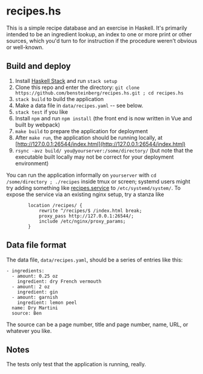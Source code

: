 recipes.hs
==========

This is a simple recipe database and an exercise in Haskell. It's
primarily intended to be an ingredient lookup, an index to one or more
print or other sources, which you'd turn to for instruction if the
procedure weren't obvious or well-known.

Build and deploy
----------------

1. Install [Haskell
Stack](https://docs.haskellstack.org/en/stable/README/) and run `stack setup`
2. Clone this repo and enter the directory: `git clone https://github.com/bensteinberg/recipes.hs.git ; cd recipes.hs`
3. `stack build` to build the application
4. Make a data file in `data/recipes.yaml` -- see below.
5. `stack test` if you like
6. Install `npm` and run `npm install` (the front end is now written in Vue and built by webpack)
7. `make build` to prepare the application for deployment
8. After `make run`, the application should be running locally, at [http://127.0.0.1:26544/index.html](http://127.0.0.1:26544/index.html)
9. `rsync -avz build/ you@yourserver:/some/directory/` (but note that the executable built locally may not be correct for your deployment environment)

You can run the application informally on `yourserver` with `cd
/some/directory ; ./recipes` inside tmux or screen; systemd users
might try adding something like [recipes.service](recipes.service) to
`/etc/systemd/system/`. To expose the service via an existing nginx
setup, try a stanza like

```
        location /recipes/ {
            rewrite ^/recipes/$ /index.html break;
            proxy_pass http://127.0.0.1:26544/;
            include /etc/nginx/proxy_params;
        }
 ```

Data file format
----------------

The data file, `data/recipes.yaml`, should be a series of entries like
this:

```
- ingredients:
  - amount: 0.25 oz
    ingredient: dry French vermouth
  - amount: 2 oz
    ingredient: gin
  - amount: garnish
    ingredient: lemon peel
  name: Dry Martini
  source: Ben
```

The source can be a page number, title and page number, name, URL, or
whatever you like.

Notes
-----

The tests only test that the application is running, really.
